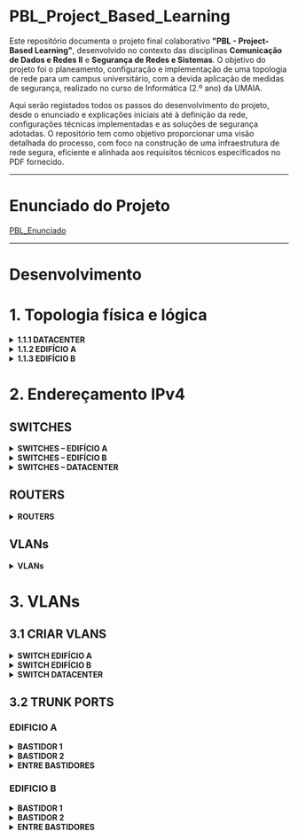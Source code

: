 
# PBL_Project_Based_Learning

Este repositório documenta o projeto final colaborativo **"PBL - Project-Based Learning"**, desenvolvido no contexto das disciplinas **Comunicação de Dados e Redes II** e **Segurança de Redes e Sistemas**. O objetivo do projeto foi o planeamento, configuração e implementação de uma topologia de rede para um campus universitário, com a devida aplicação de medidas de segurança, realizado no curso de Informática (2.º ano) da UMAIA.

Aqui serão registados todos os passos do desenvolvimento do projeto, desde o enunciado e explicações iniciais até à definição da rede, configurações técnicas implementadas e as soluções de segurança adotadas. O repositório tem como objetivo proporcionar uma visão detalhada do processo, com foco na construção de uma infraestrutura de rede segura, eficiente e alinhada aos requisitos técnicos especificados no PDF fornecido.

---

# Enunciado do Projeto 

[PBL_Enunciado](./PBL_Enunciado) 

---

# Desenvolvimento

# 1. Topologia física e lógica 

<details>
  <summary><strong>1.1.1 DATACENTER</strong></summary>

  ### Serviços Internos

   - **Servidor DHCP para todas as redes**
   - **Servidor do website institucional (HTTP)**
   - **Servidor FTP para Departamento de Serviços de Informática**
   - **Servidor HTTP para Professores e Departamento de Serviços Académicos**
  
  ### WAN

  - **Internet**

</details>


<details>
  <summary><strong>1.1.2 EDIFÍCIO A</strong></summary>

  ### BASTIDOR 1

  **Geral do edifício**
   - 8 Impressoras
   - 4 Telefones
   - 1 PC para convidados

  **Sala do Departamento de Serviços de Informática**
   - 5 PCs (serviços de informática)
   - 5 Telefones

  **Sala A1**
   - 2 PCs para professor
   - 2 Telefones
   - 50 PCs para alunos

  ### BASTIDOR 2

  **Sala A2**
   - 2 PCs para professor
   - 2 Telefones
   - 15 PCs para alunos

  **Sala A3**
   - 2 PCs para professor
   - 2 Telefones
   - 15 PCs para alunos
</details>

<details>
  <summary><strong>1.1.3 EDIFÍCIO B</strong></summary>

  ### BASTIDOR 1

  **Laboratório de Informática**
   - 120 PCs para alunos
   - 2 PCs para professores
   - 1 Telefone

  **Auditório**
   - 2 PCs para professor
   - 1 Telefone

  ### BASTIDOR 2

  **Geral do edifício**
   - 7 Impressoras
   - 4 Telefones
   - 1 PC para convidados

  **Sala do Departamento de Serviços Financeiros**
   - 10 PCs (serviços financeiros)
   - 5 Telefones

  **Sala do Departamento de Serviços Académicos**
   - 16 PCs (serviços académicos)
   - 10 Telefones

  **Sala de Professores**
   - 25 PCs para professores
   - 4 PCs para convidados
   - 3 Telefones

  **Laboratório de Informática**
   - 120 PCs para alunos
   - 2 PCs para professores
   - 1 Telefone

  **Sala de Aulas B1**
   - 2 PCs para professor
   - 1 Telefone
   - 35 PCs para alunos
</details>


# 2. Endereçamento IPv4 

## SWITCHES

<details>
  <summary><strong>SWITCHES – EDIFÍCIO A</strong></summary>

  | **Batidor** | **Switch** | **VLAN** | **Endereço IP**     | **Máscara**         | **Gateway**         |
  |-------------|------------|----------|---------------------|---------------------|---------------------|
  | 1           | BA1-S1     | 90       | 192.168.90.11       | 255.255.255.224     | 192.168.90.1       |
  | 1           | BA1-S2     | 90       | 192.168.90.12       | 255.255.255.224     | 192.168.90.1       |
  | 1           | BA1-S3     | 90       | 192.168.90.13       | 255.255.255.224     | 192.168.90.1       |
  | 1           | BA1-S4     | 90       | 192.168.90.14       | 255.255.255.224     | 192.168.90.1       |
  | 2           | BA2-S5     | 90       | 192.168.90.21       | 255.255.255.224     | 192.168.90.1       |
  | 2           | BA2-S6     | 90       | 192.168.90.22       | 255.255.255.224     | 192.168.90.1       |
</details>

<details>
  <summary><strong>SWITCHES – EDIFÍCIO B</strong></summary>

  | **Batidor** | **Switch** | **VLAN** | **Endereço IP**     | **Máscara**         | **Gateway**         |
  |-------------|------------|----------|---------------------|---------------------|---------------------|
  | 1           | BB1-S1     | 91       | 192.168.91.11       | 255.255.255.224     | 192.168.91.1       |
  | 1           | BB1-S2     | 91       | 192.168.91.12       | 255.255.255.224     | 192.168.91.1       |
  | 1           | BB1-S3     | 91       | 192.168.91.13       | 255.255.255.224     | 192.168.91.1       |
  | 1           | BB1-S4     | 91       | 192.168.91.14       | 255.255.255.224     | 192.168.91.1       |
  | 1           | BB1-S5     | 91       | 192.168.91.15       | 255.255.255.224     | 192.168.91.1       |
  | 1           | BB1-S6     | 91       | 192.168.91.16       | 255.255.255.224     | 192.168.91.1       |
  | 2           | BB2-S1     | 91       | 192.168.91.21       | 255.255.255.224     | 192.168.91.1       |
  | 2           | BB2-S2     | 91       | 192.168.91.22       | 255.255.255.224     | 192.168.91.1       |
  | 2           | BB2-S3     | 91       | 192.168.91.23       | 255.255.255.224     | 192.168.91.1       |
  | 2           | BB2-S4     | 91       | 192.168.91.24       | 255.255.255.224     | 192.168.91.1       |
  | 2           | BB2-S5     | 91       | 192.168.91.25       | 255.255.255.224     | 192.168.91.1       |
  | 2           | BB2-S6     | 91       | 192.168.91.26       | 255.255.255.224     | 192.168.91.1       |
  | 2           | BB2-S7     | 91       | 192.168.91.27       | 255.255.255.224     | 192.168.91.1       |
</details>

<details>
  <summary><strong>SWITCHES – DATACENTER</strong></summary>

  | **Switch**           | **VLAN** | **Endereço IP**     | **Máscara**         | **Gateway**         |
  |----------------------|----------|---------------------|---------------------|---------------------|
  | LAN-DATACENTER       | 92       | 192.168.92.2        | 255.255.255.224     | 192.168.92.1       |
</details>

## ROUTERS

<details>
  <summary><strong>ROUTERS</strong></summary>

  | **Router**          | **Interface** | **Endereço IP** |
  |---------------------|---------------|-----------------|
  | **ROUTER CENTRAL**  | e0/0          | 10.0.1.2        |
  |                     | e0/1          | 10.0.2.2        |
  |                     | e0/2          | 10.0.3.2        |
  |                     | e0/3          | 10.0.4.2        |
  | **ROUTER A**        | e0/1          | 10.0.1.1        |
  | **ROUTER B**        | e0/0          | 10.0.2.1        |
  | **ROUTER DATABASE** | e0/0          | 10.0.3.1        |
  |                     | e0/1.92       | 192.168.92.1    |
  |                     | e0/1.93       | 192.168.93.1    |
  | **ROUTER ISP**      | e0/0          | 10.0.4.1        |
  |                     | e0/1          | 192.168.94.1    |
</details>

## VLANs

<details>
  <summary><strong>VLANs</strong></summary>

  | **VLAN ID** | **Nome VLAN**            | **Segmento**         | **Local**       | **Nº Hosts** | **Nº Hosts Reais** | **CIDR** | **Sub-rede**         | **Gateway**        | **Máscara**         | **IPs utilizáveis** |
  |-------------|--------------------------|----------------------|-----------------|--------------|--------------------|----------|----------------------|--------------------|---------------------|---------------------|
  | 10          | VLAN_ALUNOS_A            | Alunos               | Edifício A      | 80           | 83                 | /25      | 192.168.10.0/25      | 192.168.10.1      | 255.255.255.128     | .2 – .126           |
  | 11          | VLAN_ALUNOS_B            | Alunos               | Edifício B      | 155          | 158                | /24      | 192.168.11.0/24      | 192.168.11.1      | 255.255.255.0       | .2 – .254           |
  | 20          | VLAN_PROFESSORES_A       | Professores          | Edifício A      | 6            | 9                  | /28      | 192.168.20.0/28      | 192.168.20.1      | 255.255.255.240     | .2 – .14            |
  | 21          | VLAN_PROFESSORES_B       | Professores          | Edifício B      | 31           | 34                 | /26      | 192.168.21.0/26      | 192.168.21.1      | 255.255.255.192     | .2 – .62            |
  | 30          | VLAN_SERV_FINANCEIROS    | Serviços Financeiros | Edifício B      | 10           | 13                 | /28      | 192.168.30.0/28      | 192.168.30.1      | 255.255.255.240     | .2 – .14            |
  | 40          | VLAN_SERV_ACADEMICOS     | Serviços Académicos  | Edifício B      | 16           | 19                 | /27      | 192.168.40.0/27      | 192.168.40.1      | 255.255.255.224     | .2 – .30            |
  | 50          | VLAN_SINFO               | Serviços Informática | Edifício A      | 5            | 8                  | /28      | 192.168.50.0/28      | 192.168.50.1      | 255.255.255.240     | .2 – .14            |
  | 60          | VLAN_CONVIDADOS_A        | Convidados           | Edifício A      | 1            | 4                  | /29      | 192.168.60.0/29      | 192.168.60.1      | 255.255.255.248     | .2 – .6             |
  | 61          | VLAN_CONVIDADOS_B        | Convidados           | Edifício B      | 5            | 8                  | /28      | 192.168.61.0/28      | 192.168.61.1      | 255.255.255.240     | .2 – .14            |
  | 70          | VLAN_TELEFONES_A         | Telefones            | Edifício A      | 15           | 18                 | /27      | 192.168.70.0/27      | 192.168.70.1      | 255.255.255.224     | .2 – .30            |
  | 71          | VLAN_TELEFONES_B         | Telefones            | Edifício B      | 25           | 28                 | /27      | 192.168.71.0/27      | 192.168.71.1      | 255.255.255.224     | .2 – .30            |
  | 80          | VLAN_IMPRESSORAS_A       | Impressoras          | Edifício A      | 8            | 11                 | /28      | 192.168.80.0/28      | 192.168.80.1      | 255.255.255.240     | .2 – .14            |
  | 81          | VLAN_IMPRESSORAS_B       | Impressoras          | Edifício B      | 7            | 10                 | /28      | 192.168.81.0/28      | 192.168.81.1      | 255.255.255.240     | .2 – .14            |
  | 90          | VLAN_GESTAO_REDE_A       | Gestão equipamentos  | Edifício A      | 5            | 8                  | /27      | 192.168.90.0/27      | 192.168.90.1      | 255.255.255.224     | .2 – .30            |
  | 91          | VLAN_GESTAO_REDE_B       | Gestão equipamentos  | Edifício B      | 5            | 8                  | /27      | 192.168.91.0/27      | 192.168.91.1      | 255.255.255.224     | .2 – .30            |
  | 92          | VLAN_GESTAO_REDE_DATASET | Gestão equipamentos  | Datacenter      | 5            | 8                  | /27      | 192.168.92.0/27      | 192.168.92.1      | 255.255.255.224     | .2 – .30            |
  | 93          | DATACENTER               | Datacenter           | Datacenter      | 29           | 29                 | /27      | 192.168.93.0/27      | 192.168.93.1      | 255.255.255.224     | .2 – .30            |
  | 94          | ISP                      | ISP                  | Datacenter      | 29           | 29                 | /29      | 192.168.94.0/29      | 192.168.94.1      | 255.255.255.248     | .2 – .6             |
</details>




# 3. VLANs

## 3.1 CRIAR VLANS

<details>
  <summary><strong>SWITCH EDIFÍCIO A</strong></summary>

  ```
  conf t
  vlan 10
   name ALUNOS_A
  vlan 20
   name PROFESSORES_A
  vlan 50
   name SERV_INFO
  vlan 60
   name CONVIDADOS_A
  vlan 70
   name TELEFONES_A
  vlan 80
   name IMPRESSORAS_A
  vlan 90
   name GESTAO_REDE_A
  vlan 99
   name PARKING_LOT
  exit
  write mem
  ```
</details>

<details> 
  <summary><strong>SWITCH EDIFÍCIO B</strong></summary>

``` 
conf t
vlan 11
 name ALUNOS_B
vlan 21
 name PROFESSORES_B
vlan 30
 name SERV_FINANCEIROS
vlan 40
 name SERV_ACADEMICOS
vlan 61
 name CONVIDADOS_B
vlan 71
 name TELEFONES_B
vlan 81
 name IMPRESSORAS_B
vlan 91
 name GESTAO_REDE_B
vlan 99
 name PARKING_LOT
end
write mem
```

</details>

<details> 
  <summary><strong>SWITCH DATACENTER</strong></summary>

``` 
conf t 
vlan 92
 name GESTAO_REDE_DATASET
vlan 93
 name DATACENTER
vlan 99
 name PARKING_LOT
end
write mem
```

</details>

## 3.2 TRUNK PORTS

###  EDIFICIO A

<details> 
  <summary><strong>BASTIDOR 1</strong></summary>

```
------------ BASTIDOR 1 ------------

interface range ethernet0/0 - 2
 switchport trunk encapsulation dot1q
 switchport mode trunk
 switchport trunk native vlan 60
 switchport trunk allowed vlan 10,20,50,60,70,80,90

```
</details> 

<details> 
  <summary><strong>BASTIDOR 2</strong></summary>

```
------------ BASTIDOR 2 ------------ 

interface range ethernet0/0
 switchport trunk encapsulation dot1q
 switchport mode trunk
 switchport trunk native vlan 60
 switchport trunk allowed vlan 10,20,50,60,70,80,90

```
</details> 

<details> 
  <summary><strong>ENTRE BASTIDORES</strong></summary>

```
--------- ENTRE BASTIDORES ---------

------ SWITCH BA1-S3 E BA1-S4 ------

interface range ethernet1/2
 switchport trunk encapsulation dot1q
 switchport mode trunk
 switchport trunk native vlan 60
 switchport trunk allowed vlan 10,20,50,60,70,80,90

----------- SWITCH BA2-S1 ------------

interface range ethernet0/3
 switchport trunk encapsulation dot1q
 switchport mode trunk
 switchport trunk native vlan 60
 switchport trunk allowed vlan 10,20,50,60,70,80,90

----------- SWITCH BA2-S2 ------------
 
interface range ethernet1/0
 switchport trunk encapsulation dot1q
 switchport mode trunk
 switchport trunk native vlan 60
 switchport trunk allowed vlan 10,20,50,60,70,80,90

```
</details> 


###  EDIFICIO B

<details> 
  <summary><strong>BASTIDOR 1</strong></summary>

```
------------ BASTIDOR 1 ------------

------ SWITCH BB1-S1 E BB1-S3 ------

interface range ethernet0/0 - 2
 switchport trunk encapsulation dot1q
 switchport mode trunk
 switchport trunk native vlan 61
 switchport trunk allowed vlan 11,21,30,40,50,61,71,81,91

 ---------- SWITCH BB1-S5 ----------

interface range ethernet0/0 - 3 
 switchport trunk encapsulation dot1q
 switchport mode trunk
 switchport trunk native vlan 61
 switchport trunk allowed vlan 11,21,30,40,50,61,71,81,91

 ------ SWITCH BB1-S2; BB1-S4; BB1-S6 ------

interface range ethernet0/0 - 1
 switchport trunk encapsulation dot1q
 switchport mode trunk
 switchport trunk native vlan 61
 switchport trunk allowed vlan 11,21,30,40,50,61,71,81,91

```
</details> 

<details> 
  <summary><strong>BASTIDOR 2</strong></summary>

```
------------ BASTIDOR 2 ------------
 
interface range ethernet0/0 - 2
 switchport trunk encapsulation dot1q
 switchport mode trunk
 switchport trunk native vlan 61
 switchport trunk allowed vlan 11,21,30,40,50,61,71,81,91
```
</details> 

<details> 
  <summary><strong>ENTRE BASTIDORES</strong></summary>

```
--------- ENTRE BASTIDORES ---------

interface range ethernet0/3
 switchport trunk encapsulation dot1q
 switchport mode trunk
 switchport trunk native vlan 61
 switchport trunk allowed vlan 11,21,30,40,50,61,71,81,91

```
</details> 







